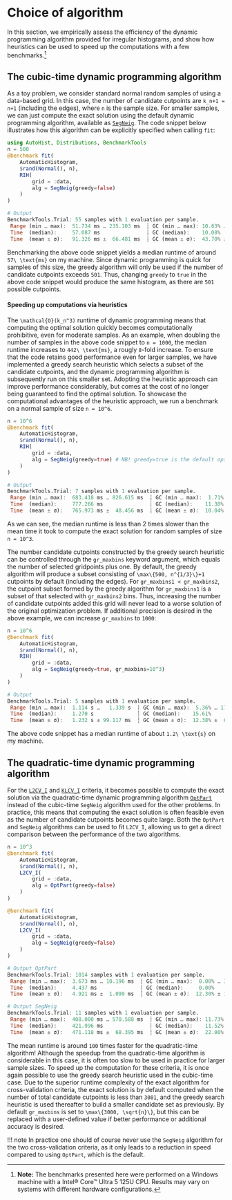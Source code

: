 # Choice of algorithm
In this section, we empirically assess the efficiency of the dynamic programming algorithm provided for irregular histograms, and show how heuristics can be used to speed up the computations with a few benchmarks.[^1]

[^1]: **Note:** The benchmarks presented here were performed on a Windows machine with a Intel® Core™ Ultra 5 125U CPU. Results may vary on systems with different hardware configurations.

## The cubic-time dynamic programming algorithm
As a toy problem, we consider standard normal random samples of using a data-based grid. In this case, the number of candidate cutpoints are ``k_n+1 = n+1`` (including the edges), where ``n`` is the sample size. For smaller samples, we can just compute the exact solution using the default dynamic programming algorithm, available as [`SegNeig`](@ref). The code snippet below illustrates how this algorithm can be explicitly specified when calling `fit`:
```julia
using AutoHist, Distributions, BenchmarkTools
n = 500
@benchmark fit(
    AutomaticHistogram, 
    $rand(Normal(), n),
    RIH(
        grid = :data,
        alg = SegNeig(greedy=false)
    )
)

# Output
BenchmarkTools.Trial: 55 samples with 1 evaluation per sample.
 Range (min … max):  51.734 ms … 235.103 ms  ┊ GC (min … max): 10.63% … 76.02%
 Time  (median):     57.087 ms               ┊ GC (median):    10.08%
 Time  (mean ± σ):   91.326 ms ±  66.481 ms  ┊ GC (mean ± σ):  43.70% ± 26.34%
```
Benchmarking the above code snippet yields a median runtime of around ``57\ \text{ms}`` on my machine. Since dynamic programming is quick for samples of this size, the greedy algorithm will only be used if the number of candidate cutpoints exceeds ``501``. Thus, changing `greedy` to `true` in the above code snippet would produce the same histogram, as there are ``501`` possible cutpoints.

#### Speeding up computations via heuristics

The ``\mathcal{O}(k_n^3)`` runtime of dynamic programming means that computing the optimal solution quickly becomes computationally prohibitive, even for moderate samples. As an example, when doubling the number of samples in the above code snippet to ``n = 1000``, the median runtime increases to ``442\ \text{ms}``, a rougly ``8``-fold increase. To ensure that the code retains good performance even for larger samples, we have implemented a greedy search heuristic which selects a subset of the candidate cutpoints, and the dynamic programming algorithm is subsequently run on this smaller set. Adopting the heuristic approach can improve performance considerably, but comes at the cost of no longer being guaranteed to find the optimal solution. To showcase the computational advantages of the heuristic approach, we run a benchmark on a normal sample of size ``n = 10^6``.
```julia
n = 10^6
@benchmark fit(
    AutomaticHistogram, 
    $rand(Normal(), n),
    RIH(
        grid = :data,
        alg = SegNeig(greedy=true) # NB! greedy=true is the default option
    )
)

# Output
BenchmarkTools.Trial: 7 samples with 1 evaluation per sample.
 Range (min … max):  683.418 ms … 826.615 ms  ┊ GC (min … max):  1.71% … 19.55%
 Time  (median):     777.266 ms               ┊ GC (median):    11.38%
 Time  (mean ± σ):   765.973 ms ±  48.456 ms  ┊ GC (mean ± σ):  10.04% ±  6.39%
```
As we can see, the median runtime is less than 2 times slower than the mean time it took to compute the exact solution for random samples of size ``n = 10^3``.

The number candidate cutpoints constructed by the greedy search heuristic can be controlled through the `gr_maxbins` keyword argument, which equals the number of selected gridpoints plus one. By default, the greedy algorithm will produce a subset consisting of ``\max\{500, n^{1/3}\}+1`` cutpoints by default (including the edges). For `gr_maxbins1 < gr_maxbins2`, the cutpoint subset formed by the greedy algorithm for `gr_maxbins1` is a subset of that selected with `gr_maxbins2` bins. Thus, increasing the number of candidate cutpoints added this grid will never lead to a worse solution of the original optimization problem. If additional precision is desired in the above example, we can increase `gr_maxbins` to ``1000``:
```julia
n = 10^6
@benchmark fit(
    AutomaticHistogram, 
    $rand(Normal(), n),
    RIH(
        grid = :data,
        alg = SegNeig(greedy=true, gr_maxbins=10^3)
    )
)

# Output
BenchmarkTools.Trial: 5 samples with 1 evaluation per sample.
 Range (min … max):  1.114 s …   1.339 s  ┊ GC (min … max):  5.36% … 17.15%
 Time  (median):     1.270 s              ┊ GC (median):    15.61%
 Time  (mean ± σ):   1.232 s ± 99.117 ms  ┊ GC (mean ± σ):  12.38% ±  6.19%
```
The above code snippet has a median runtime of about ``1.2\ \text{s}`` on my machine.

## The quadratic-time dynamic programming algorithm
For the [`L2CV_I`](@ref) and [`KLCV_I`](@ref) criteria, it becomes possible to compute the exact solution via the quadratic-time dynamic programming algorithm [`OptPart`](@ref) instead of the cubic-time `SegNeig` algorithm used for the other problems. In practice, this means that computing the exact solution is often feasible even as the number of candidate cutpoints becomes quite large. Both the `OptPart` and `SegNeig` algorithms can be used to fit `L2CV_I`, allowing us to get a direct comparison between the performance of the two algorithms.
```julia
n = 10^3
@benchmark fit(
    AutomaticHistogram, 
    $rand(Normal(), n),
    L2CV_I(
        grid = :data,
        alg = OptPart(greedy=false)
    )
)

@benchmark fit(
    AutomaticHistogram, 
    $rand(Normal(), n),
    L2CV_I(
        grid = :data,
        alg = SegNeig(greedy=false)
    )
)

# Output OptPart
BenchmarkTools.Trial: 1014 samples with 1 evaluation per sample.
 Range (min … max):  3.673 ms … 10.196 ms  ┊ GC (min … max):  0.00% … 33.51%
 Time  (median):     4.437 ms              ┊ GC (median):     0.00%
 Time  (mean ± σ):   4.921 ms ±  1.099 ms  ┊ GC (mean ± σ):  12.30% ± 15.90%

# Output SegNeig
BenchmarkTools.Trial: 11 samples with 1 evaluation per sample.
 Range (min … max):  408.000 ms … 570.588 ms  ┊ GC (min … max): 11.73% … 35.49%
 Time  (median):     421.996 ms               ┊ GC (median):    11.52%
 Time  (mean ± σ):   471.118 ms ±  68.395 ms  ┊ GC (mean ± σ):  22.00% ± 10.88%
```
The mean runtime is around ``100`` times faster for the quadratic-time algorithm! Although the speedup from the quadratic-time algorithm is considerable in this case, it is often too slow to be used in practice for larger sample sizes. To speed up the computation for these criteria, it is once again possible to use the greedy search heuristic used in the cubic-time case.
Due to the superior runtime complexity of the exact algorithm for cross-validation criteria, the exact solution is by default computed when the number of total candidate cutpoints is less than ``3001``, and the greedy search heuristic is used thereafter to build a smaller candidate set as previously. By default `gr_maxbins` is set to ``\max\{3000, \sqrt{n}\}``, but this can be replaced with a user-defined value if better performance or additional accuracy is desired.


!!! note
    In practice one should of course never use the `SegNeig` algorithm for the two cross-validation criteria, as it only leads to a reduction in speed compared to using `OptPart`, which is the default.